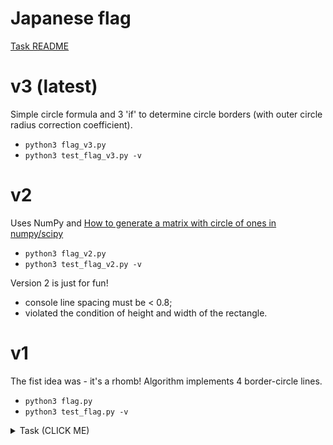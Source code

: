# Japanese flag

<a href="https://github.com/Valentin-Golyonko/test_task_191105#japanese-flag">Task README</a>

# v3 (latest)
Simple circle formula and 3 'if' to determine circle borders (with outer circle radius correction coefficient).
- <code>python3 flag_v3.py</code>
- <code>python3 test_flag_v3.py -v</code>

# v2
Uses NumPy and <a href="https://stackoverflow.com/questions/39073973/how-to-generate-a-matrix-with-circle-of-ones-in-numpy-scipy/39074620">How to generate a matrix with circle of ones in numpy/scipy</a>
- <code>python3 flag_v2.py</code>
- <code>python3 test_flag_v2.py -v</code>

Version 2 is just for fun! <br>
- console line spacing must be < 0.8;
- violated the condition of height and width of the rectangle.

# v1
The fist idea was - it's a rhomb! Algorithm implements 4 border-circle lines.
- <code>python3 flag.py</code>
- <code>python3 test_flag.py -v</code>


<details><summary>Task (CLICK ME)</summary>
<p>
The purpose of the task is to implement a function that will accept a single input parameter N and output a string with an ASCII art of the japanese flag.

Here is an example of flags for various values of N:

    N = 2                           N = 6
    ########                        ####################
    #      #                        #                  #
    #  **  #                        #                  #
    #  **  #                        #                  #
    #      #                        #        **        #
    ########                        #       *oo*       #
                                    #      *oooo*      #
    N = 4                           #      *oooo*      #
    ##############                  #       *oo*       #
    #            #                  #        **        #
    #            #                  #                  #
    #     **     #                  #                  #
    #    *oo*    #                  #                  #
    #    *oo*    #                  ####################
    #     **     #
    #            #
    #            #
    ##############
    

    

The following is a list of requirements for the function:

- The input N shall be an integer even number
- The width of the inner area of the rectangle (excluding border) shall be 3 * N
- The height of the inner area of the rectangle (excluding border) shall be 2 * N
- The vertical distance between the circle and the border of the rectangle shall be N/2
- The horizontal distance between the circle and the border of the rectangle shall be N
- `#` symbol shall be used for rectangle border, `*` symbol shall be used for the circle border, `o` symbol shall be used for inner circle area
- The function shall return a string and use `\n` as line separators
- The function shall accept a single parameter N
- If the parameter is not a valid even integer number the `ArgumentError` exception shall be thrown
- The result of the task shall be provided a single python file named `flag.py` with a function named `flag` defined in it
</p>
</details>

